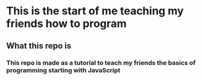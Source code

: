 # This is the start of me teaching my friends how to program

## What this repo is

### This repo is made as a tutorial to teach my friends the basics of programming starting with JavaScript